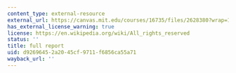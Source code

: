 ```yaml
---
content_type: external-resource
external_url: https://canvas.mit.edu/courses/16735/files/2628380?wrap=1
has_external_license_warning: true
license: https://en.wikipedia.org/wiki/All_rights_reserved
status: ''
title: full report
uid: d9269645-2a20-45cf-9711-f6856ca55a71
wayback_url: ''
---
```

